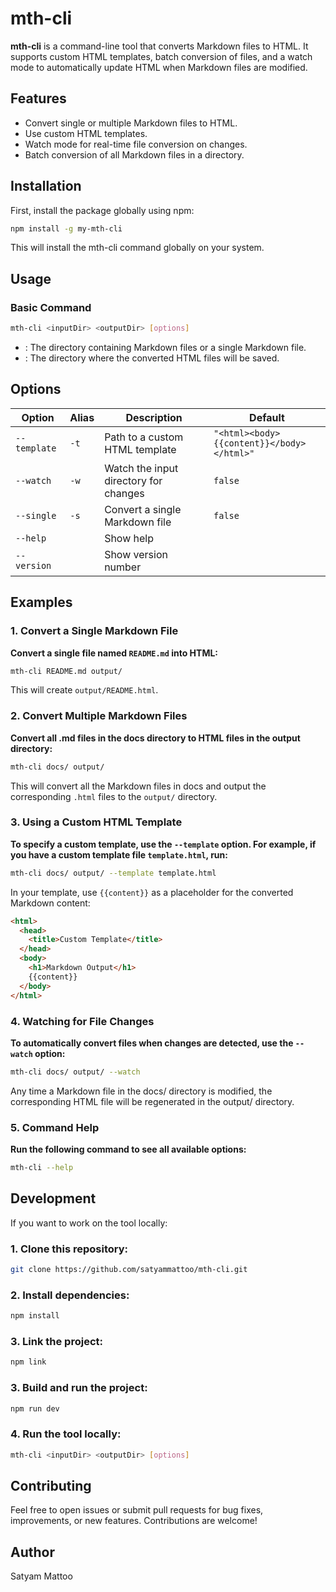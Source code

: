 # mth-cli
**mth-cli** is a command-line tool that converts Markdown files to HTML. It supports custom HTML templates, batch conversion of files, and a watch mode to automatically update HTML when Markdown files are modified.

## Features
 - Convert single or multiple Markdown files to HTML.
 - Use custom HTML templates.
 - Watch mode for real-time file conversion on changes.
 - Batch conversion of all Markdown files in a directory.

## Installation
First, install the package globally using npm:

``` bash
npm install -g my-mth-cli
```
This will install the mth-cli command globally on your system.

## Usage
### Basic Command
```bash
mth-cli <inputDir> <outputDir> [options]
```
- <inputDir>: The directory containing Markdown files or a single Markdown file.
- <outputDir>: The directory where the converted HTML files will be saved.


## Options

| Option          | Alias | Description                                   | Default                  |
|-----------------|-------|-----------------------------------------------|--------------------------|
| `--template`    | `-t`  | Path to a custom HTML template                | `"<html><body>{{content}}</body></html>"` |
| `--watch`       | `-w`  | Watch the input directory for changes         | `false`                  |
| `--single`      | `-s`  | Convert a single Markdown file                | `false`                  |
| `--help`        |       | Show help                                     |                          |
| `--version`     |       | Show version number                           |                          |


## Examples
### 1. Convert a Single Markdown File  
**Convert a single file named `README.md` into HTML:**

```bash
mth-cli README.md output/
```
This will create `output/README.html`.

### 2. Convert Multiple Markdown Files
**Convert all .md files in the docs directory to HTML files in the output directory:**

```bash
mth-cli docs/ output/
```
This will convert all the Markdown files in docs and output the corresponding `.html` files to the `output/` directory.

### 3. Using a Custom HTML Template
**To specify a custom template, use the `--template` option. For example, if you have a custom template file `template.html`, run:**

```bash
mth-cli docs/ output/ --template template.html
```
In your template, use `{{content}}` as a placeholder for the converted Markdown content:

```html
<html>
  <head>
    <title>Custom Template</title>
  </head>
  <body>
    <h1>Markdown Output</h1>
    {{content}}
  </body>
</html>
```

### 4. Watching for File Changes
**To automatically convert files when changes are detected, use the `--watch` option:**

```bash
mth-cli docs/ output/ --watch
```
Any time a Markdown file in the docs/ directory is modified, the corresponding HTML file will be regenerated in the output/ directory.

### 5. Command Help
**Run the following command to see all available options:**

```bash
mth-cli --help
```

## Development
If you want to work on the tool locally:

### 1. Clone this repository:

```bash
git clone https://github.com/satyammattoo/mth-cli.git
```

### 2. Install dependencies:

```bash
npm install
```

### 3. Link the project:

```bash
npm link
```

### 3. Build and run the project:

```bash
npm run dev
```

### 4. Run the tool locally:

```bash
mth-cli <inputDir> <outputDir> [options]
```

## Contributing
Feel free to open issues or submit pull requests for bug fixes, improvements, or new features. Contributions are welcome!

## Author
Satyam Mattoo